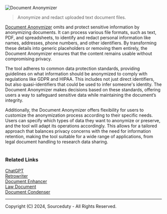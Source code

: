 ![Document Anonymizer](https://github.com/user-attachments/assets/4fd354d2-4288-4957-8e10-f028d7f168f3)

> Anonymize and redact uploaded text document files.


[Document Anonymizer](https://chatgpt.com/g/g-H1HPqA17F-document-anonymizer) omits and protect sensitive information by anonymizing documents. It can process various file formats, such as text, PDF, and spreadsheets, to identify and redact personal information like names, addresses, phone numbers, and other identifiers. By transforming these details into generic placeholders or removing them entirely, the Document Anonymizer ensures that the content remains usable without compromising privacy.

The tool adheres to common data protection standards, providing guidelines on what information should be anonymized to comply with regulations like GDPR and HIPAA. This includes not just direct identifiers, but also quasi-identifiers that could be used to infer someone's identity. The Document Anonymizer makes decisions based on these standards, offering users a way to safeguard sensitive data while maintaining the document’s integrity.

Additionally, the Document Anonymizer offers flexibility for users to customize the anonymization process according to their specific needs. Users can specify which types of data they want to anonymize or preserve, and the tool will adapt its operations accordingly. This allows for a tailored approach that balances privacy concerns with the need for information retention, making the tool suitable for a wide range of applications, from legal document handling to research data sharing.

#
### Related Links

[ChatGPT](https://github.com/sourceduty/ChatGPT)
<br>
[Retrowriter](https://github.com/sourceduty/Retrowriter)
<br>
[Document Enhancer](https://github.com/sourceduty/Document_Enhancer)
<br>
[Law Document](https://github.com/sourceduty/Law_Document)
<br>
[Document Condenser](https://github.com/sourceduty/Document_Condenser)

***
Copyright (C) 2024, Sourceduty - All Rights Reserved.
